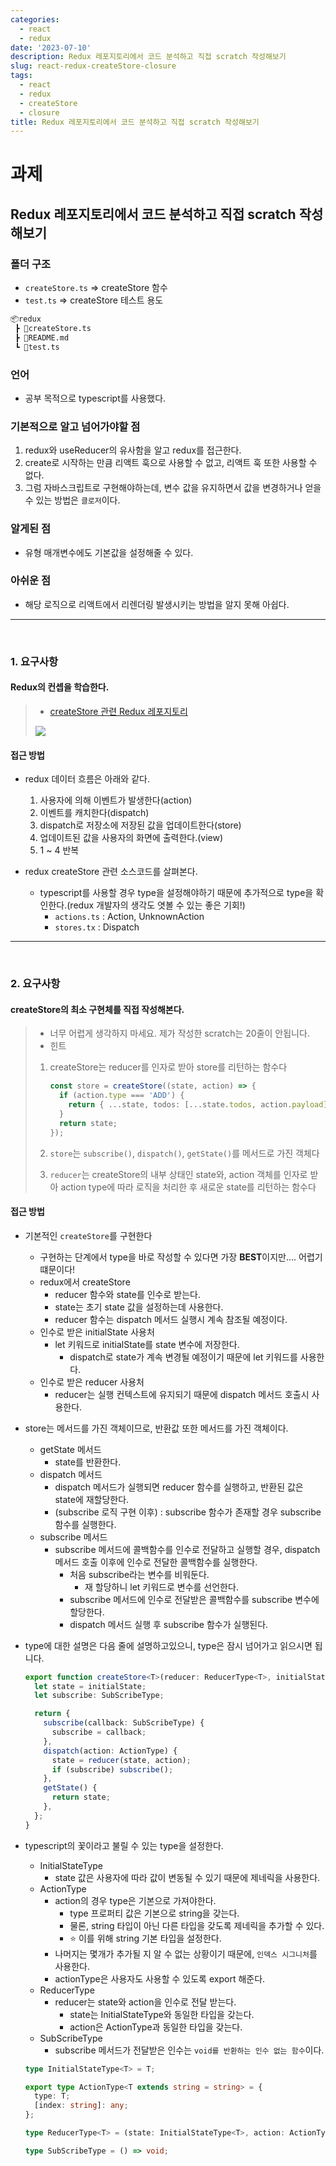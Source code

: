 ```yaml
---
categories:
  - react
  - redux
date: '2023-07-10'
description: Redux 레포지토리에서 코드 분석하고 직접 scratch 작성해보기
slug: react-redux-createStore-closure
tags:
  - react
  - redux
  - createStore
  - closure
title: Redux 레포지토리에서 코드 분석하고 직접 scratch 작성해보기
---
```


# 과제

## Redux 레포지토리에서 코드 분석하고 직접 scratch 작성해보기

### 폴더 구조

- `createStore.ts` => createStore 함수
- `test.ts` => createStore 테스트 용도

```bash
📦redux
 ┣ 📜createStore.ts
 ┣ 📜README.md
 ┗ 📜test.ts
```

### 언어

- 공부 목적으로 typescript를 사용했다.

### 기본적으로 알고 넘어가야할 점

1. redux와 useReducer의 유사함을 알고 redux를 접근한다.
2. create로 시작하는 만큼 리액트 훅으로 사용할 수 없고, 리액트 훅 또한 사용할 수 없다.
3. 그럼 자바스크립트로 구현해야하는데, 변수 값을 유지하면서 값을 변경하거나 얻을 수 있는 방법은 `클로저`이다.

### 알게된 점

- 유형 매개변수에도 기본값을 설정해줄 수 있다.

### 아쉬운 점

- 해당 로직으로 리액트에서 리렌더링 발생시키는 방법을 알지 못해 아쉽다.

---

<br/>

### 1. 요구사항

#### Redux의 컨셉을 학습한다.

> - [createStore 관련 Redux 레포지토리](https://github.com/reduxjs/redux/blob/master/src/createStore.ts)
>
> <img src="https://oj8mm.notion.site/image/https%3A%2F%2Fs3-us-west-2.amazonaws.com%2Fsecure.notion-static.com%2F66061c06-e244-4d08-a646-308fe16344a5%2FUntitled.png?id=e94ea0a5-5f1e-4e3b-b5dc-d6faf9103506&table=block&spaceId=7a813495-7f43-4f9b-8425-adb83564ac6f&width=1930&userId=&cache=v2" />

#### 접근 방법

- redux 데이터 흐름은 아래와 같다.

  1. 사용자에 의해 이벤트가 발생한다(action)
  2. 이벤트를 캐치한다(dispatch)
  3. dispatch로 저장소에 저장된 값을 업데이트한다(store)
  4. 업데이트된 값을 사용자의 화면에 출력한다.(view)
  5. 1 ~ 4 반복

- redux createStore 관련 소스코드를 살펴본다.
  - typescript를 사용할 경우 type을 설정해야하기 때문에 추가적으로 type을 확인한다.(redux 개발자의 생각도 엿볼 수 있는 좋은 기회!)
    - `actions.ts` : Action, UnknownAction
    - `stores.tx` : Dispatch

---

<br/>

### 2. 요구사항

#### createStore의 최소 구현체를 직접 작성해본다.

> - 너무 어렵게 생각하지 마세요. 제가 작성한 scratch는 20줄이 안됩니다.
> - 힌트
>
> 1. createStore는 reducer를 인자로 받아 store를 리턴하는 함수다
>
>    ```ts
>    const store = createStore((state, action) => {
>      if (action.type === 'ADD') {
>        return { ...state, todos: [...state.todos, action.payload] };
>      }
>      return state;
>    });
>    ```
>
> 2. `store`는 `subscribe()`, `dispatch()`, `getState()`를 메서드로 가진 객체다
> 3. `reducer`는 createStore의 내부 상태인 state와, action 객체를 인자로 받아 action type에 따라 로직을 처리한 후 새로운 state를 리턴하는 함수다

#### 접근 방법

- 기본적인 `createStore`를 구현한다
  - 구현하는 단계에서 type을 바로 작성할 수 있다면 가장 **BEST**이지만.... 어렵기 떄문이다!
  - redux에서 createStore
    - reducer 함수와 state를 인수로 받는다.
    - state는 초기 state 값을 설정하는데 사용한다.
    - reducer 함수는 dispatch 메서드 실행시 계속 참조될 예정이다.
  - 인수로 받은 initialState 사용처
    - let 키워드로 initialState를 state 변수에 저장한다.
      - dispatch로 state가 계속 변경될 예정이기 때문에 let 키워드를 사용한다.
  - 인수로 받은 reducer 사용처
    - reducer는 실행 컨텍스트에 유지되기 때문에 dispatch 메서드 호출시 사용한다.
- store는 메서드를 가진 객체이므로, 반환값 또한 메서드를 가진 객체이다.
  - getState 메서드
    - state를 반환한다.
  - dispatch 메서드
    - dispatch 메서드가 실행되면 reducer 함수를 실행하고, 반환된 값은 state에 재할당한다.
    - (subscribe 로직 구현 이후) : subscribe 함수가 존재할 경우 subscribe 함수를 실행한다.
  - subscribe 메서드
    - subscribe 메서드에 콜백함수를 인수로 전달하고 실행할 경우, dispatch 메서드 호출 이후에 인수로 전달한 콜백함수를 실행한다.
      - 처음 subscribe라는 변수를 비워둔다.
        - 재 할당하니 let 키워드로 변수를 선언한다.
      - subscribe 메서드에 인수로 전달받은 콜백함수를 subscribe 변수에 할당한다.
      - dispatch 메서드 실행 후 subscribe 함수가 실행된다.
- type에 대한 설명은 다음 줄에 설명하고있으니, type은 잠시 넘어가고 읽으시면 됩니다.

  ```ts
  export function createStore<T>(reducer: ReducerType<T>, initialState: InitialStateType<T>) {
    let state = initialState;
    let subscribe: SubScribeType;

    return {
      subscribe(callback: SubScribeType) {
        subscribe = callback;
      },
      dispatch(action: ActionType) {
        state = reducer(state, action);
        if (subscribe) subscribe();
      },
      getState() {
        return state;
      },
    };
  }
  ```

- typescript의 꽃이라고 불릴 수 있는 type을 설정한다.

  - InitialStateType
    - state 값은 사용자에 따라 값이 변동될 수 있기 때문에 제네릭을 사용한다.
  - ActionType
    - action의 경우 type은 기본으로 가져야한다.
      - type 프로퍼티 값은 기본으로 string을 갖는다.
      - 물론, string 타입이 아닌 다른 타입을 갖도록 제네릭을 추가할 수 있다.
      - ⭐ 이를 위해 string 기본 타입을 설정한다.
    - 나머지는 몇개가 추가될 지 알 수 없는 상황이기 때문에, `인덱스 시그니처`를 사용한다.
    - actionType은 사용자도 사용할 수 있도록 export 해준다.
  - ReducerType
    - reducer는 state와 action을 인수로 전달 받는다.
      - state는 InitialStateType와 동일한 타입을 갖는다.
      - action은 ActionType과 동일한 타입을 갖는다.
  - SubScribeType
    - subscribe 메서드가 전달받은 인수는 `void를 반환하는 인수 없는 함수`이다.

  ```ts
  type InitialStateType<T> = T;

  export type ActionType<T extends string = string> = {
    type: T;
    [index: string]: any;
  };

  type ReducerType<T> = (state: InitialStateType<T>, action: ActionType) => InitialStateType<T>;

  type SubScribeType = () => void;
  ```

